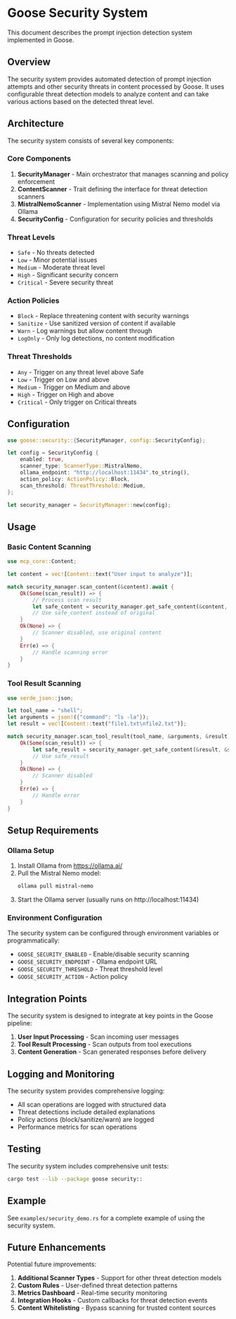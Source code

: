 # Goose Security System

This document describes the prompt injection detection system implemented in Goose.

## Overview

The security system provides automated detection of prompt injection attempts and other security threats in content processed by Goose. It uses configurable threat detection models to analyze content and can take various actions based on the detected threat level.

## Architecture

The security system consists of several key components:

### Core Components

1. **SecurityManager** - Main orchestrator that manages scanning and policy enforcement
2. **ContentScanner** - Trait defining the interface for threat detection scanners
3. **MistralNemoScanner** - Implementation using Mistral Nemo model via Ollama
4. **SecurityConfig** - Configuration for security policies and thresholds

### Threat Levels

- `Safe` - No threats detected
- `Low` - Minor potential issues
- `Medium` - Moderate threat level
- `High` - Significant security concern
- `Critical` - Severe security threat

### Action Policies

- `Block` - Replace threatening content with security warnings
- `Sanitize` - Use sanitized version of content if available
- `Warn` - Log warnings but allow content through
- `LogOnly` - Only log detections, no content modification

### Threat Thresholds

- `Any` - Trigger on any threat level above Safe
- `Low` - Trigger on Low and above
- `Medium` - Trigger on Medium and above  
- `High` - Trigger on High and above
- `Critical` - Only trigger on Critical threats

## Configuration

```rust
use goose::security::{SecurityManager, config::SecurityConfig};

let config = SecurityConfig {
    enabled: true,
    scanner_type: ScannerType::MistralNemo,
    ollama_endpoint: "http://localhost:11434".to_string(),
    action_policy: ActionPolicy::Block,
    scan_threshold: ThreatThreshold::Medium,
};

let security_manager = SecurityManager::new(config);
```

## Usage

### Basic Content Scanning

```rust
use mcp_core::Content;

let content = vec![Content::text("User input to analyze")];

match security_manager.scan_content(&content).await {
    Ok(Some(scan_result)) => {
        // Process scan result
        let safe_content = security_manager.get_safe_content(&content, &scan_result);
        // Use safe_content instead of original
    }
    Ok(None) => {
        // Scanner disabled, use original content
    }
    Err(e) => {
        // Handle scanning error
    }
}
```

### Tool Result Scanning

```rust
use serde_json::json;

let tool_name = "shell";
let arguments = json!({"command": "ls -la"});
let result = vec![Content::text("file1.txt\nfile2.txt")];

match security_manager.scan_tool_result(tool_name, &arguments, &result).await {
    Ok(Some(scan_result)) => {
        let safe_result = security_manager.get_safe_content(&result, &scan_result);
        // Use safe_result
    }
    Ok(None) => {
        // Scanner disabled
    }
    Err(e) => {
        // Handle error
    }
}
```

## Setup Requirements

### Ollama Setup

1. Install Ollama from https://ollama.ai/
2. Pull the Mistral Nemo model:
   ```bash
   ollama pull mistral-nemo
   ```
3. Start the Ollama server (usually runs on http://localhost:11434)

### Environment Configuration

The security system can be configured through environment variables or programmatically:

- `GOOSE_SECURITY_ENABLED` - Enable/disable security scanning
- `GOOSE_SECURITY_ENDPOINT` - Ollama endpoint URL
- `GOOSE_SECURITY_THRESHOLD` - Threat threshold level
- `GOOSE_SECURITY_ACTION` - Action policy

## Integration Points

The security system is designed to integrate at key points in the Goose pipeline:

1. **User Input Processing** - Scan incoming user messages
2. **Tool Result Processing** - Scan outputs from tool executions
3. **Content Generation** - Scan generated responses before delivery

## Logging and Monitoring

The security system provides comprehensive logging:

- All scan operations are logged with structured data
- Threat detections include detailed explanations
- Policy actions (block/sanitize/warn) are logged
- Performance metrics for scan operations

## Testing

The security system includes comprehensive unit tests:

```bash
cargo test --lib --package goose security::
```

## Example

See `examples/security_demo.rs` for a complete example of using the security system.

## Future Enhancements

Potential future improvements:

1. **Additional Scanner Types** - Support for other threat detection models
2. **Custom Rules** - User-defined threat detection patterns
3. **Metrics Dashboard** - Real-time security monitoring
4. **Integration Hooks** - Custom callbacks for threat detection events
5. **Content Whitelisting** - Bypass scanning for trusted content sources